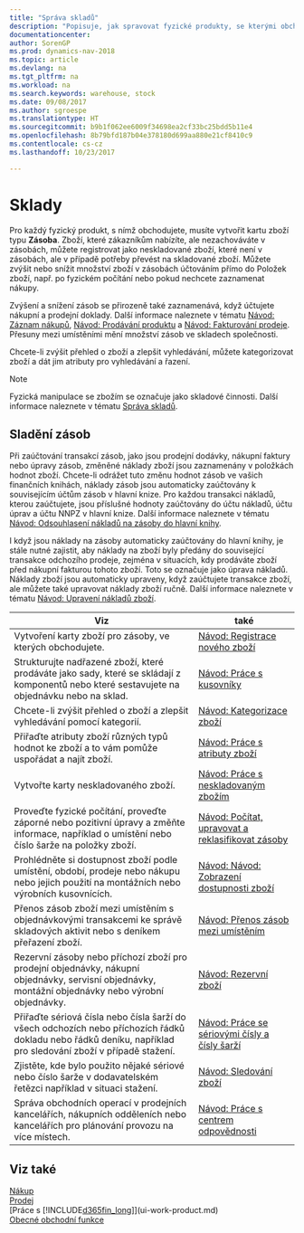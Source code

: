 ```yaml
---
title: "Správa skladů"
description: "Popisuje, jak spravovat fyzické produkty, se kterými obchodujete, například manipulace s zásobami ve vašem skladu."
documentationcenter: 
author: SorenGP
ms.prod: dynamics-nav-2018
ms.topic: article
ms.devlang: na
ms.tgt_pltfrm: na
ms.workload: na
ms.search.keywords: warehouse, stock
ms.date: 09/08/2017
ms.author: sgroespe
ms.translationtype: HT
ms.sourcegitcommit: b9b1f062ee6009f34698ea2cf33bc25bdd5b11e4
ms.openlocfilehash: 8b79bfd187b04e378180d699aa880e21cf8410c9
ms.contentlocale: cs-cz
ms.lasthandoff: 10/23/2017

---
```


# <a name="inventory"></a>Sklady
Pro každý fyzický produkt, s nímž obchodujete, musíte vytvořit kartu zboží typu **Zásoba**. Zboží, které zákazníkům nabízíte, ale nezachováváte v zásobách, můžete registrovat jako neskladované zboží, které není v zásobách, ale v případě potřeby převést na skladované zboží. Můžete zvýšit nebo snížit množství zboží v zásobách účtováním přímo do Položek zboží, např. po fyzickém počítání nebo pokud nechcete zaznamenat nákupy.

Zvýšení a snížení zásob se přirozeně také zaznamenává, když účtujete nákupní a prodejní doklady. Další informace naleznete v tématu [Návod: Záznam nákupů](purchasing-how-record-purchases.md), [Návod: Prodávání produktu](sales-how-sell-products.md) a [Návod: Fakturování prodeje](sales-how-invoice-sales.md). Přesuny mezi umístěními mění množství zásob ve skladech společnosti.   

Chcete-li zvýšit přehled o zboží a zlepšit vyhledávání, můžete kategorizovat zboží a dát jim atributy pro vyhledávání a řazení.

> [!NOTE]
> Fyzická manipulace se zbožím se označuje jako skladové činnosti. Další informace naleznete v tématu [Správa skladů](warehouse-manage-warehouse.md).

## <a name="inventory-reconciliation"></a>Sladění zásob
Při zaúčtování transakcí zásob, jako jsou prodejní dodávky, nákupní faktury nebo úpravy zásob, změněné náklady zboží jsou zaznamenány v položkách hodnot zboží. Chcete-li odrážet tuto změnu hodnot zásob ve vašich finančních knihách, náklady zásob jsou automaticky zaúčtovány k souvisejícím účtům zásob v hlavní knize. Pro každou transakci nákladů, kterou zaúčtujete, jsou příslušné hodnoty zaúčtovány do účtu nákladů, účtu úprav a účtu NNPZ v hlavní knize. Další informace naleznete v tématu [Návod: Odsouhlasení nákladů na zásoby do hlavní knihy](finance-how-to-post-inventory-costs-to-the-general-ledger.md).

I když jsou náklady na zásoby automaticky zaúčtovány do hlavní knihy, je stále nutné zajistit, aby náklady na zboží byly předány do související transakce odchozího prodeje, zejména v situacích, kdy prodáváte zboží před nákupní fakturou tohoto zboží. Toto se označuje jako úprava nákladů. Náklady zboží jsou automaticky upraveny, když zaúčtujete transakce zboží, ale můžete také upravovat náklady zboží ručně. Další informace naleznete v tématu [Návod: Upravení nákladů zboží](inventory-how-adjust-item-costs.md).

|Viz |také |
|---|----|
|Vytvoření karty zboží pro zásoby, ve kterých obchodujete.|[Návod: Registrace nového zboží](inventory-how-register-new-items.md)|
|Strukturujte nadřazené zboží, které prodáváte jako sady, které se skládají z komponentů nebo které sestavujete na objednávku nebo na sklad.|[Návod: Práce s kusovníky](inventory-how-work-BOMs.md)|
|Chcete-li zvýšit přehled o zboží a zlepšit vyhledávání pomocí kategorií.|[Návod: Kategorizace zboží](inventory-how-categorize-items.md)|
|Přiřaďte atributy zboží různých typů hodnot ke zboží a to vám pomůže uspořádat a najít zboží.|[Návod: Práce s atributy zboží](inventory-how-work-item-attributes.md)|
|Vytvořte karty neskladovaného zboží.|[Návod: Práce s neskladovaným zbožím](inventory-how-work-nonstock-items.md)|
|Proveďte fyzické počítání, proveďte záporné nebo pozitivní úpravy a změňte informace, například o umístění nebo číslo šarže na položky zboží.|[Návod: Počítat, upravovat a reklasifikovat zásoby](inventory-how-count-adjust-reclassify.md)|
|Prohlédněte si dostupnost zboží podle umístění, období, prodeje nebo nákupu nebo jejich použití na montážních nebo výrobních kusovnících.|[Návod: Návod: Zobrazení dostupnosti zboží](inventory-how-availability-overview.md)|
|Přenos zásob zboží mezi umístěním s objednávkovými transakcemi ke správě skladových aktivit nebo s deníkem přeřazení zboží.|[Návod: Přenos zásob mezi umístěním](inventory-how-transfer-between-locations.md)|
|Rezervní zásoby nebo příchozí zboží pro prodejní objednávky, nákupní objednávky, servisní objednávky, montážní objednávky nebo výrobní objednávky.|[Návod: Rezervní zboží](inventory-how-to-reserve-items.md)|
|Přiřaďte sériová čísla nebo čísla šarží do všech odchozích nebo příchozích řádků dokladu nebo řádků deníku, například pro sledování zboží v případě stažení.|[Návod: Práce se sériovými čísly a čísly šarží](inventory-how-work-item-tracking.md)|
|Zjistěte, kde bylo použito nějaké sériové nebo číslo šarže v dodavatelském řetězci například v situaci stažení.|[Návod: Sledování zboží](inventory-how-to-trace-item-tracked-items.md)|
|Správa obchodních operací v prodejních kancelářích, nákupních odděleních nebo kancelářích pro plánování provozu na více místech.|[Návod: Práce s centrem odpovědnosti](inventory-responsibility-centers.md)|

## <a name="see-also"></a>Viz také  
[Nákup](purchasing-manage-purchasing.md)  
[Prodej](sales-manage-sales.md)    
[Práce s [!INCLUDE[d365fin_long](includes/d365fin_long_md.md)]](ui-work-product.md)  
[Obecné obchodní funkce](ui-across-business-areas.md)

##

